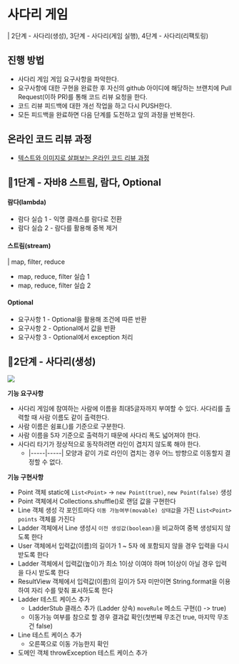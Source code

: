 # 사다리 게임

| 2단계 - 사다리(생성), 3단계 - 사다리(게임 실행), 4단계 - 사다리(리팩토링)

## 진행 방법
* 사다리 게임 게임 요구사항을 파악한다.
* 요구사항에 대한 구현을 완료한 후 자신의 github 아이디에 해당하는 브랜치에 Pull Request(이하 PR)를 통해 코드 리뷰 요청을 한다.
* 코드 리뷰 피드백에 대한 개선 작업을 하고 다시 PUSH한다.
* 모든 피드백을 완료하면 다음 단계를 도전하고 앞의 과정을 반복한다.

## 온라인 코드 리뷰 과정
* [텍스트와 이미지로 살펴보는 온라인 코드 리뷰 과정](https://github.com/nextstep-step/nextstep-docs/tree/master/codereview)


## 📍**1단계 - 자바8 스트림, 람다, Optional**

#### 람다(lambda)

- 람다 실습 1 - 익명 클래스를 람다로 전환
- 람다 실습 2 - 람다를 활용해 중복 제거

#### 스트림(stream)
| map, filter, reduce

- map, reduce, filter 실습 1
- map, reduce, filter 실습 2

#### Optional

- 요구사항 1 - Optional을 활용해 조건에 따른 반환
- 요구사항 2 - Optional에서 값을 반환
- 요구사항 3 - Optional에서 exception 처리

## 📍**2단계 - 사다리(생성)**

![](https://i.ibb.co/bvyW6cQ/image.png)

**기능 요구사항**
- 사다리 게임에 참여하는 사람에 이름을 최대5글자까지 부여할 수 있다. 사다리를 출력할 때 사람 이름도 같이 출력한다.
- 사람 이름은 쉼표(,)를 기준으로 구분한다.
- 사람 이름을 5자 기준으로 출력하기 때문에 사다리 폭도 넓어져야 한다.
- 사다리 타기가 정상적으로 동작하려면 라인이 겹치지 않도록 해야 한다.
  - |-----|-----| 모양과 같이 가로 라인이 겹치는 경우 어느 방향으로 이동할지 결정할 수 없다.

**기능 구현사항**
- Point 객체 static에 `List<Point>` -> `new Point(true)`, `new Point(false)` 생성
- Point 객체에서 Collections.shuffle()로 랜덤 값을 구현한다     
- Line 객체 생성 각 포인트마다 `이동 가능여부(movable) 상태값`을 가진 `List<Point> points` 객체를 가진다
- Ladder 객체에서 Line 생성시 `이전 생성값(boolean)`을 비교하여 중복 생성되지 않도록 한다
- User 객체에서 입력값(이름)의 길이가 1 ~ 5자 에 포함되지 않을 경우 입력을 다시 받도록 한다
- Ladder 객체에서 입력값(높이)가 최소 1이상 이여야 하며 1이상이 아닐 경우 입력을 다시 받도록 한다
- ResultView 객체에서 입력값(이름)의 길이가 5자 미만이면 String.format을 이용하여 자리 수를 맞춰 표시하도록 한다
- Ladder 테스트 케이스 추가
  - LadderStub 클래스 추가 (Ladder 상속) `moveRule` 메소드 구현(() -> true)
  - 이동가능 여부를 참으로 할 경우 결과값 확인(첫번째 무조건 true, 마지막 무조건 false)
- Line 테스트 케이스 추가
  - 오른쪽으로 이동 가능한지 확인
- 도메인 객체 throwException 테스트 케이스 추가

<br>
